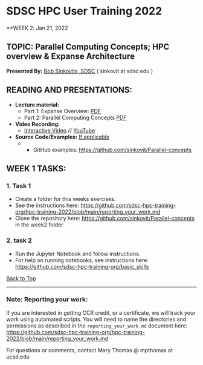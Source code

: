 # SDSC HPC User Training 2022

**WEEK 2: Jan 21, 2022

## TOPIC: Parallel Computing Concepts; HPC overview & Expanse Architecture<a name="top">
**Presented By:** [Bob Sinkovits, SDSC](https://www.sdsc.edu/research/researcher_spotlight/sinkovits_robert.html) ( sinkovit at  sdsc.edu )

## READING AND PRESENTATIONS:
* **Lecture material:** 
  * Part 1: Expanse Overview: [PDF](https://github.com/sdsc-hpc-training-org/hpc-training-2022/blob/main/week02_par_pgm_cncpts/Sinkovits_Expanse_overview.pdf)
  * Part 2: Parallel Computing Concepts [PDF](https://github.com/sdsc-hpc-training-org/hpc-training-2022/blob/main/week02_par_pgm_cncpts/Sinkovits_Parallel_concepts.pdf)
* **Video Recording:** 
  * [Interactive Video](https://education.sdsc.edu/training/interactive/202201_parallel_computing_concepts/index.html) // [YouTube](https://youtu.be/WWMAx88pwlU?t=3)
* **Source Code/Examples:** [If applicable]()
  *   * GitHub examples: https://github.com/sinkovit/Parallel-concepts

## WEEK 1 TASKS:

### 1. Task 1
* Create a folder for this weeks exercises.  
* See the instructions here:  https://github.com/sdsc-hpc-training-org/hpc-training-2022/blob/main/reporting_your_work.md
* Clone the repository here:  https://github.com/sinkovit/Parallel-concepts in the week2 folder

### 2. task 2
* Run the Jupyter Notebook and follow instructions.
* For help on running notebooks, see instructions here: https://github.com/sdsc-hpc-training-org/basic_skills

[Back to Top](#top)
______
### Note: Reporting your work:
If you are interested in getting CCR credit, or a certificate, we will track your work using automated scripts.
You will need to name the directories and permissions as described in the ``reporting_your_work.md`` document here:
https://github.com/sdsc-hpc-training-org/hpc-training-2022/blob/main/reporting_your_work.md



For questions or comments, contact Mary Thomas @ mpthomas  at  ucsd.edu
